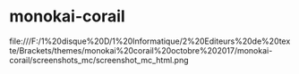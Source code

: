 # monokai-corail

file:///F:/1%20disque%20D/1%20Informatique/2%20Editeurs%20de%20texte/Brackets/themes/monokai%20corail%20octobre%202017/monokai-corail/screenshots_mc/screenshot_mc_html.png